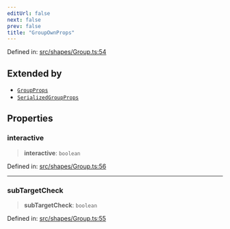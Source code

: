 ```yaml
---
editUrl: false
next: false
prev: false
title: "GroupOwnProps"
---
```


Defined in: [src/shapes/Group.ts:54](https://github.com/fabricjs/fabric.js/blob/8206f10a405480a7ba988ff6cfdde6412c1f13f8/src/shapes/Group.ts#L54)

## Extended by

- [`GroupProps`](/api/interfaces/groupprops/)
- [`SerializedGroupProps`](/api/interfaces/serializedgroupprops/)

## Properties

### interactive

> **interactive**: `boolean`

Defined in: [src/shapes/Group.ts:56](https://github.com/fabricjs/fabric.js/blob/8206f10a405480a7ba988ff6cfdde6412c1f13f8/src/shapes/Group.ts#L56)

***

### subTargetCheck

> **subTargetCheck**: `boolean`

Defined in: [src/shapes/Group.ts:55](https://github.com/fabricjs/fabric.js/blob/8206f10a405480a7ba988ff6cfdde6412c1f13f8/src/shapes/Group.ts#L55)
